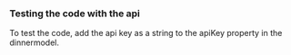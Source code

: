 ### Testing the code with the api
To test the code, add the api key as a string to  the apiKey property in the dinnermodel.